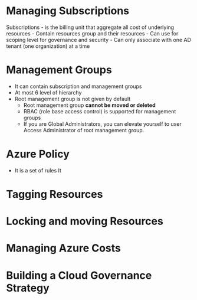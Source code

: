 # Managing Subscriptions

Subscriptions
	- is the billing unit that aggregate all cost of underlying resources
	- Contain resources group and their resources
	- Can use for scoping level for governance and security
	- Can only associate with one AD tenant (one organization) at a time


# Management Groups
- It can contain subscription and management groups
- At most 6 level of hierarchy
- Root management group is not given by default
	- Root management group **cannot be moved or deleted**
	- RBAC (role base access control) is supported for management groups
	- If you are Global Administrators, you can elevate yourself to user Access Administrator of root management group.

# Azure Policy
- It is a set of rules
It 
# Tagging Resources

# Locking and moving Resources

# Managing Azure Costs

# Building a Cloud Governance Strategy